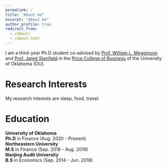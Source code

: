 ```yaml
---
permalink: /
title: "About me"
excerpt: "About me"
author_profile: true
redirect_from: 
  - /about/
  - /about.html
---
```


I am a third-year Ph.D student co-advised by [Prof. William L. Megginson](https://www.ou.edu/price/finance/faculty/billmegginson) and [Prof. Jared Stanfield](http://jaredstanfield.com/) in the [Price College of Business](https://www.ou.edu/price/finance) of the University of Oklahoma (OU). 

Research Interests
======
My research interests are sleep, food, travel. 

Education
======
**University of Oklahoma**<br /> 
**Ph.D** in Finance (Aug. 2020 - Present)<br /> 
**Northeastern University**<br /> 
**M.S** in Finance (Sep. 2018 - Aug. 2019)<br /> 
**Nanjing Audit University**<br /> 
**B.S** in Economics (Sep. 2014 - Jun. 2018)